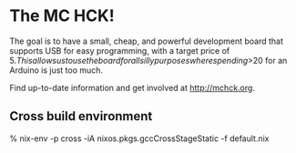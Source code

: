 # The MC HCK!

The goal is to have a small, cheap, and powerful development board
that supports USB for easy programming, with a target price of $5.
This allows us to use the board for all silly purposes
where spending >$20 for an Arduino is just too much.

Find up-to-date information and get involved at <http://mchck.org>.

## Cross build environment

% nix-env -p cross -iA nixos.pkgs.gccCrossStageStatic -f default.nix
